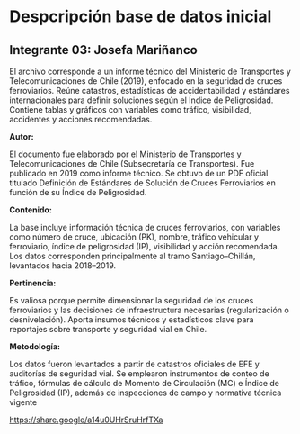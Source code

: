# Despcripción base de datos inicial
## Integrante 03: Josefa Mariñanco
El archivo corresponde a un informe técnico del Ministerio de Transportes y Telecomunicaciones de Chile (2019), enfocado en la seguridad de cruces ferroviarios. Reúne catastros, estadísticas de accidentabilidad y estándares internacionales para definir soluciones según el Índice de Peligrosidad. Contiene tablas y gráficos con variables como tráfico, visibilidad, accidentes y acciones recomendadas. 

**Autor:**

El documento fue elaborado por el Ministerio de Transportes y Telecomunicaciones de Chile (Subsecretaría de Transportes). Fue publicado en 2019 como informe técnico. Se obtuvo de un PDF oficial titulado Definición de Estándares de Solución de Cruces Ferroviarios en función de su Índice de Peligrosidad.



**Contenido:**

 La base incluye información técnica de cruces ferroviarios, con variables como número de cruce, ubicación (PK), nombre, tráfico vehicular y ferroviario, índice de peligrosidad (IP), visibilidad y acción recomendada. Los datos corresponden principalmente al tramo Santiago–Chillán, levantados hacia 2018–2019.


**Pertinencia:**

Es valiosa porque permite dimensionar la seguridad de los cruces ferroviarios y las decisiones de infraestructura necesarias (regularización o desnivelación). Aporta insumos técnicos y estadísticos clave para reportajes sobre transporte y seguridad vial en Chile.


**Metodología:**

Los datos fueron levantados a partir de catastros oficiales de EFE y auditorías de seguridad vial. Se emplearon instrumentos de conteo de tráfico, fórmulas de cálculo de Momento de Circulación (MC) e Índice de Peligrosidad (IP), además de inspecciones de campo y normativa técnica vigente

https://share.google/a14u0UHrSruHrfTXa

